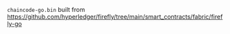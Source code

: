 `chaincode-go.bin` built from https://github.com/hyperledger/firefly/tree/main/smart_contracts/fabric/firefly-go